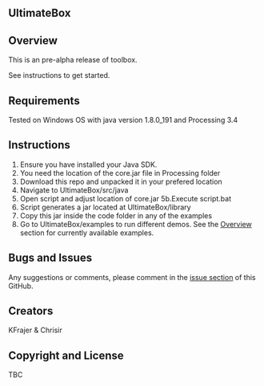 ## UltimateBox


## Overview
This is an pre-alpha release of toolbox.

See instructions to get started.


## Requirements

Tested on Windows OS with java version 1.8.0_191 and Processing 3.4

## Instructions

1. Ensure you have installed your Java SDK.
2. You need the location of the core.jar file in Processing folder
3. Download this repo and unpacked it in your prefered location
4. Navigate to UltimateBox/src/java
5. Open script and adjust location of core.jar
5b.Execute script.bat
6. Script generates a jar located at UltimateBox/library
7. Copy this jar inside the code folder in any of the examples
8. Go to UltimateBox/examples to run different demos.  See the [Overview](https://github.com/kfrajer/UltimateBox/Readme.md#overview) section for currently available examples.


## Bugs and Issues

Any suggestions or comments, please comment in the [issue section](https://github.com/kfrajer/UltimateBox/issues) of this GitHub.


## Creators 

KFrajer & Chrisir

## Copyright and License

TBC